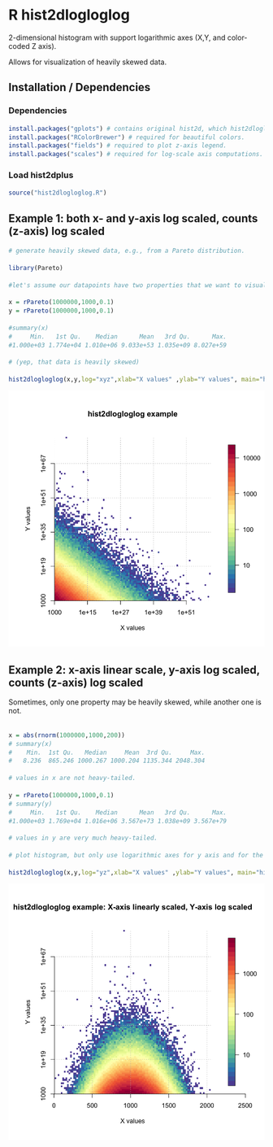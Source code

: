# R hist2dlogloglog

2-dimensional histogram with support logarithmic axes (X,Y, and color-coded Z axis).

Allows for visualization of heavily skewed data.

## Installation / Dependencies

### Dependencies
```r
install.packages("gplots") # contains original hist2d, which hist2dlogloglog is based on.
install.packages("RColorBrewer") # required for beautiful colors.
install.packages("fields") # required to plot z-axis legend.
install.packages("scales") # required for log-scale axis computations.
```
### Load hist2dplus
```r
source("hist2dlogloglog.R")

```

## Example 1: both x- and y-axis log scaled, counts (z-axis) log scaled

```r
# generate heavily skewed data, e.g., from a Pareto distribution. 

library(Pareto)

#let's assume our datapoints have two properties that we want to visualize (x and y).

x = rPareto(1000000,1000,0.1)
y = rPareto(1000000,1000,0.1)

#summary(x)
#     Min.   1st Qu.    Median      Mean   3rd Qu.      Max. 
#1.000e+03 1.774e+04 1.010e+06 9.033e+53 1.035e+09 8.027e+59

# (yep, that data is heavily skewed)

hist2dlogloglog(x,y,log="xyz",xlab="X values" ,ylab="Y values", main="hist2dlogloglog example")
```

![hist2dlogloglog example showing Pareto distribution of X and Y](hist2dlogloglog_example1.png)

## Example 2: x-axis linear scale, y-axis log scaled, counts (z-axis) log scaled

Sometimes, only one property may be heavily skewed, while another one is not.

```r

x = abs(rnorm(1000000,1000,200))
# summary(x)
#    Min.  1st Qu.   Median     Mean  3rd Qu.     Max. 
#   8.236  865.246 1000.267 1000.204 1135.344 2048.304 

# values in x are not heavy-tailed.

y = rPareto(1000000,1000,0.1)
# summary(y)
#     Min.   1st Qu.    Median      Mean   3rd Qu.      Max. 
#1.000e+03 1.769e+04 1.016e+06 3.567e+73 1.038e+09 3.567e+79 

# values in y are very much heavy-tailed.

# plot histogram, but only use logarithmic axes for y axis and for the counts (z axis).

hist2dlogloglog(x,y,log="yz",xlab="X values" ,ylab="Y values", main="hist2dlogloglog example: X-axis linearly scaled, Y-axis log scaled")
```
![hist2dlogloglog example showing Pareto distribution of X and Y](hist2dlogloglog_example2.png)
